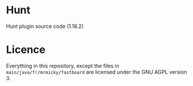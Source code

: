 # Hunt
Hunt plugin source code (1.18.2)

# Licence
Everything in this repository, except the files in `main/java/fr/mrmicky/fastboard` are licensed under the GNU AGPL version 3.
